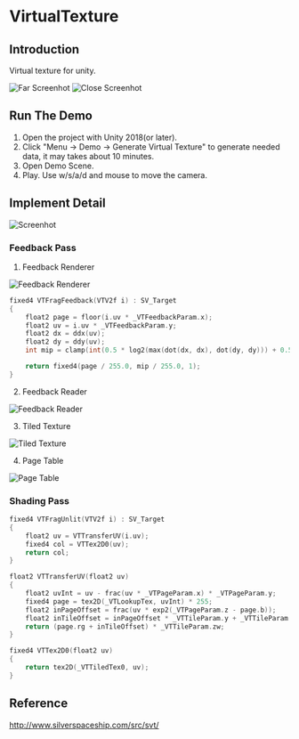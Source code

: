# VirtualTexture

## Introduction
Virtual texture for unity.

![Far Screenhot](/Image/Screenhot1.png)
![Close Screenhot](/Image/Screenhot2.png)

## Run The Demo
1. Open the project with Unity 2018(or later).
2. Click "Menu -> Demo -> Generate Virtual Texture" to generate needed data, it may takes about 10 minutes.
3. Open Demo Scene.
4. Play. Use w/s/a/d and mouse to move the camera.

## Implement Detail

![Screenhot](/Image/Screenhot3.png)

### Feedback Pass
1. Feedback Renderer

![Feedback Renderer](/Image/FeedbackRenderer.png)

```c++
fixed4 VTFragFeedback(VTV2f i) : SV_Target
{
	float2 page = floor(i.uv * _VTFeedbackParam.x);
	float2 uv = i.uv * _VTFeedbackParam.y;
	float2 dx = ddx(uv);
	float2 dy = ddy(uv);
	int mip = clamp(int(0.5 * log2(max(dot(dx, dx), dot(dy, dy))) + 0.5 + _VTFeedbackParam.w), 0, _VTFeedbackParam.z);

	return fixed4(page / 255.0, mip / 255.0, 1);
}
```

2. Feedback Reader

![Feedback Reader](/Image/FeedbackReader.png)

3. Tiled Texture

![Tiled Texture](/Image/TiledTexture.png)

4. Page Table

![Page Table](/Image/PageTable.png)

### Shading Pass

```c++
fixed4 VTFragUnlit(VTV2f i) : SV_Target
{
	float2 uv = VTTransferUV(i.uv);
	fixed4 col = VTTex2D0(uv);
	return col;
}

float2 VTTransferUV(float2 uv)
{
	float2 uvInt = uv - frac(uv * _VTPageParam.x) * _VTPageParam.y;
	fixed4 page = tex2D(_VTLookupTex, uvInt) * 255;
	float2 inPageOffset = frac(uv * exp2(_VTPageParam.z - page.b));
	float2 inTileOffset = inPageOffset * _VTTileParam.y + _VTTileParam.x;
	return (page.rg + inTileOffset) * _VTTileParam.zw;
}

fixed4 VTTex2D0(float2 uv)
{
	return tex2D(_VTTiledTex0, uv);
}
```

## Reference
http://www.silverspaceship.com/src/svt/
